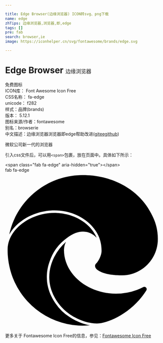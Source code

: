```yaml
---

title: Edge Browser(边缘浏览器) ICON转svg、png下载
name: edge
zhTips: 边缘浏览器,浏览器,即,edge
tags: []
pre: fab
search: browser,ie
image: https://iconhelper.cn/svg/fontawesome/brands/edge.svg

---
```


# Edge Browser  <small style="font-size: 60%;font-weight: 100">边缘浏览器</small>


<div class="detail-page">
<p>
<span><span class="badge-success badge">免费图标</span> </span>
<br/>
<span>
ICON库：
<span class="badge-secondary badge">Font Awesome Icon Free</span> 
</span>
<br/>
<span>
CSS名称：
<span class="badge-secondary badge">fa-edge</span> 
</span>
<br/>
<span>
unicode：
<span class="badge-secondary badge">f282</span> 
<copy-btn content='f282' btn-title=""></copy-btn>
<copy-btn :content='String.fromCodePoint(parseInt("f282", 16))' btn-title="复制U"></copy-btn>
</span><br/><span>样式：<span class="badge-light badge">品牌(brands)</span></span>
<br/>
<span>
版本：
<span class="badge-secondary badge">5.12.1</span> 
</span>
<br/>
<span>图标来源/作者：<span class="badge-light badge">fontawesome</span></span> 
<br/>
<span>别名：<span class="badge-light badge">browser</span><span class="badge-light badge">ie</span></span><br/><span class="zh-detail">中文描述：<span class="badge-primary badge">边缘浏览器</span><span class="badge-primary badge">浏览器</span><span class="badge-primary badge">即</span><span class="badge-primary badge">edge</span><span class="help-link"><span>帮助改进</span>(<a href="https://gitee.com/liuwave/icon-helper/edit/master/json/fontawesome/brands/edge.json" target="_blank" rel="noopener noreferrer">gitee</a><a href="https://github.com/liuwave/icon-helper/edit/master/json/fontawesome/brands/edge.json" target="_blank" rel="noopener noreferrer">github</a></span>)</span><br/>
</p>
</div><div class="description description alert alert-light">微软公司新一代的浏览器</div>
<div class="alert alert-dark">
  <i class="fab fa-edge fa-xs"></i>
  <i class="fab fa-edge fa-sm"></i>
  <i class="fab fa-edge fa-lg"></i>
  <i class="fab fa-edge fa-2x"></i>
  <i class="fab fa-edge fa-3x"></i>
  <i class="fab fa-edge fa-5x"></i>
  <i class="fab fa-edge fa-7x"></i>
</div>
<div>
  <p>引入css文件后，可以用<code>&lt;span&gt;</code>包裹，放在页面中。具体如下所示：    
  </p>
  <div class="alert alert-primary" style="font-size: 14px">
    &lt;span class="fab fa-edge" aria-hidden="true"&gt;&lt;/span&gt;
    <copy-btn content='<span class="fab fa-edge" aria-hidden="true"></span>'></copy-btn>
  </div>
  <div class="alert alert-secondary">
    <i class="fab fa-edge"
    style="font-size: 24px"
    aria-hidden="true"></i> fab fa-edge
    <copy-btn content="fab fa-edge" btn-title="复制图标名称"></copy-btn>
  </div>
</div>
<div id="svg" class="svg-wrap">
<svg xmlns="http://www.w3.org/2000/svg" viewBox="0 0 512 512"><path d="M481.92,134.48C440.87,54.18,352.26,8,255.91,8,137.05,8,37.51,91.68,13.47,203.66c26-46.49,86.22-79.14,149.46-79.14,79.27,0,121.09,48.93,122.25,50.18,22,23.8,33,50.39,33,83.1,0,10.4-5.31,25.82-15.11,38.57-1.57,2-6.39,4.84-6.39,11,0,5.06,3.29,9.92,9.14,14,27.86,19.37,80.37,16.81,80.51,16.81A115.39,115.39,0,0,0,444.94,322a118.92,118.92,0,0,0,58.95-102.44C504.39,176.13,488.39,147.26,481.92,134.48ZM212.77,475.67a154.88,154.88,0,0,1-46.64-45c-32.94-47.42-34.24-95.6-20.1-136A155.5,155.5,0,0,1,203,215.75c59-45.2,94.84-5.65,99.06-1a80,80,0,0,0-4.89-10.14c-9.24-15.93-24-36.41-56.56-53.51-33.72-17.69-70.59-18.59-77.64-18.59-38.71,0-77.9,13-107.53,35.69C35.68,183.3,12.77,208.72,8.6,243c-1.08,12.31-2.75,62.8,23,118.27a248,248,0,0,0,248.3,141.61C241.78,496.26,214.05,476.24,212.77,475.67Zm250.72-98.33a7.76,7.76,0,0,0-7.92-.23,181.66,181.66,0,0,1-20.41,9.12,197.54,197.54,0,0,1-69.55,12.52c-91.67,0-171.52-63.06-171.52-144A61.12,61.12,0,0,1,200.61,228,168.72,168.72,0,0,0,161.85,278c-14.92,29.37-33,88.13,13.33,151.66,6.51,8.91,23,30,56,47.67,23.57,12.65,49,19.61,71.7,19.61,35.14,0,115.43-33.44,163-108.87A7.75,7.75,0,0,0,463.49,377.34Z"/></svg>
</div>
<detail full-name='fa-edge'></detail>

<Vssue title="关于“Edge Browser”的评论" />
    
<div><p>更多关于  Fontawesome Icon Free的信息，参见：<a target="_blank" href="https://iconhelper.cn/fontawesome.html">Fontawesome Icon Free</a>
</p></div>
